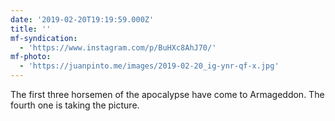 ```yaml
---
date: '2019-02-20T19:19:59.000Z'
title: ''
mf-syndication:
  - 'https://www.instagram.com/p/BuHXc8AhJ70/'
mf-photo:
  - 'https://juanpinto.me/images/2019-02-20_ig-ynr-qf-x.jpg'
---
```

The first three horsemen of the apocalypse have come to Armageddon. The fourth one is taking the picture.
